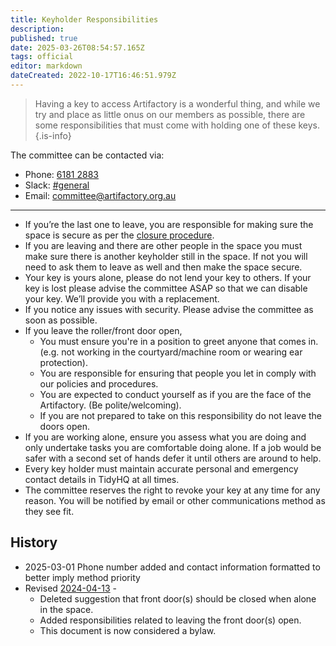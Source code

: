 ```yaml
---
title: Keyholder Responsibilities
description: 
published: true
date: 2025-03-26T08:54:57.165Z
tags: official
editor: markdown
dateCreated: 2022-10-17T16:46:51.979Z
---
```


> Having a key to access Artifactory is a wonderful thing, and while we try and place as little onus on our members as possible, there are some responsibilities that must come with holding one of these keys.
{.is-info}

The committee can be contacted via:

* Phone: [6181 2883](tel:+61861812883)
* Slack: [\#general](slack://channel?team=T0LQE2JNR&id=C0LQBEQ2Y)
* Email: [committee@artifactory.org.au](mailto:committee@artifactory.org.au)

----

- If you’re the last one to leave, you are responsible for making sure the space is secure as per the [closure procedure](/docs/committee/lockup).
- If you are leaving and there are other people in the space you must make sure there is another keyholder still in the space. If not you will need to ask them to leave as well and then make the space secure.
- Your key is yours alone, please do not lend your key to others. If your key is lost please advise the committee ASAP so that we can disable your key. We’ll provide you with a replacement.
- If you notice any issues with security. Please advise the committee as soon as possible.
- If you leave the roller/front door open,
  - You must ensure you're in a position to greet anyone that comes in. (e.g. not working in the courtyard/machine room or wearing ear protection).
  - You are responsible for ensuring that people you let in comply with our policies and procedures.
  - You are expected to conduct yourself as if you are the face of the Artifactory. (Be polite/welcoming).
  - If you are not prepared to take on this responsibility do not leave the doors open.
- If you are working alone, ensure you assess what you are doing and only undertake tasks you are comfortable doing alone. If a job would be safer with a second set of hands defer it until others are around to help.
- Every key holder must maintain accurate personal and emergency contact details in TidyHQ at all times.
- The committee reserves the right to revoke your key at any time for any reason. You will be notified by email or other communications method as they see fit.

## History

- 2025-03-01 Phone number added and contact information formatted to better imply method priority
- Revised [2024-04-13](/minutes/Committee/2024-04-13) -
  - Deleted suggestion that front door(s) should be closed when alone in the space.
  - Added responsibilities related to leaving the front door(s) open.
  - This document is now considered a bylaw.
